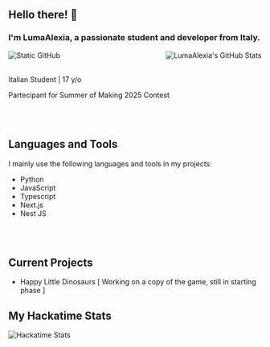 ## Hello there! 👋

### I'm LumaAlexia, a passionate student and developer from Italy.

<div>
    <img align='right' src="https://github-readme-stats.vercel.app/api?username=LumaAlexia&show_icons=true&title_color=783c00&text_color=af552e&icon_color=783c00&bg_color=f8efd4&cache_seconds=2300" alt="LumaAlexia's GitHub Stats">
    <img src="https://img.shields.io/static/v1?label=Overview&message=LumaAlexia&color=f8efd4&style=for-the-badge&logo=GitHub" alt="Static GitHub">
    <br><br>
</div>

<p>Italian Student | 17 y/o</p>
<p>Partecipant for Summer of Making 2025 Contest</p>

<br><br>

## Languages and Tools

I mainly use the following languages and tools in my projects:

-   Python
-   JavaScript
-   Typescript
-   Next.js
-   Nest JS

<br><br>

## Current Projects

-   Happy Little Dinosaurs [ Working on a copy of the game, still in starting phase ]

## My Hackatime Stats

<img align='center' src='https://github-readme-stats.hackclub.dev/api/wakatime?username=11228&api_domain=hackatime.hackclub.com&theme=gruvbox_light&custom_title=Hackatime+Stats&layout=compact&cache_seconds=0&langs_count=8' alt='Hackatime Stats'>
